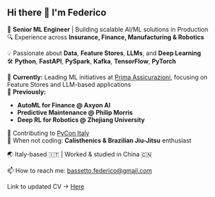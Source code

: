 ## Hi there 👋 I'm Federico

🦖 **Senior ML Engineer** | Building scalable AI/ML solutions in Production  
🔍 Experience across **Insurance, Finance, Manufacturing & Robotics**  

💡 Passionate about **Data**, **Feature Stores**, **LLMs**, and **Deep Learning**  
🛠️ **Python**, **FastAPI**, **PySpark**, **Kafka**, **TensorFlow**, **PyTorch**  

🔭 **Currently:** Leading ML initiatives at [Prima Assicurazioni](https://www.helloprima.com/), focusing on Feature Stores and LLM-based applications  
💼 **Previously:**  
- **AutoML for Finance @ Axyon AI**
- **Predictive Maintenance @ Philip Morris**
- **Deep RL for Robotics @ Zhejiang University**

🏢 Contributing to [PyCon Italy](https://pycon.it/)  
🥋 When not coding: **Calisthenics & Brazilian Jiu-Jitsu** enthusiast

🌏 Italy-based 🇮🇹 | Worked & studied in China 🇨🇳  

📫 How to reach me: [bassetto.federico@gmail.com](mailto:bassetto.federico@gmail.com)

Link to updated CV -> [Here](https://drive.google.com/file/d/1y7BBBu2Q3_NJKaBv3V31iv0EunqcAEUB/view?usp=sharing)
